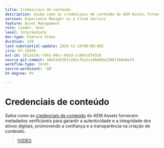 ```yaml
---
title: Credenciais de conteúdo
description: Saiba como as credenciais de conteúdo do AEM Assets fornecem metadados verificáveis para garantir a autenticidade e a integridade dos ativos digitais.
version: Experience Manager as a Cloud Service
feature: Asset Management
role: Leader, User
level: Intermediate
doc-type: Feature Video
duration: 229
last-substantial-update: 2024-12-19T00:00:00Z
jira: KT-15659
exl-id: 1b12e19c-7d01-49cc-b81d-cc843cd7432b
source-git-commit: 48433a5367c281cf5a1c106b08a1306f1b0e8ef4
workflow-type: tm+mt
source-wordcount: '48'
ht-degree: 0%

---
```



# Credenciais de conteúdo

Saiba como as [credenciais de conteúdo](https://experienceleague.adobe.com/pt-br/docs/experience-manager-cloud-service/content/assets/assets-view/content-credentials) do AEM Assets fornecem metadados verificáveis para garantir a autenticidade e a integridade dos ativos digitais, promovendo a confiança e a transparência na criação de conteúdo.

>[!VIDEO](https://video.tv.adobe.com/v/3441716/?learn=on&enablevpops&captions=por_br)
